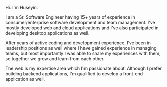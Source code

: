 Hi. I'm Huseyin.

I am a Sr. Software Engineer having 15+ years of experience in consumer/enterprise software development and team management. I've mostly developed web and cloud applications and I've also participated in developing desktop applications as well. 

After years of active coding and development experience, I’ve been in leadership positions as well where I have gained experience in managing teams, but most importantly I was able to share my experiences with them, so together we grow and learn from each other. 

The web is my expertise area which I'm passionate about. Although I prefer building backend applications, I'm qualified to develop a front-end application as well.
